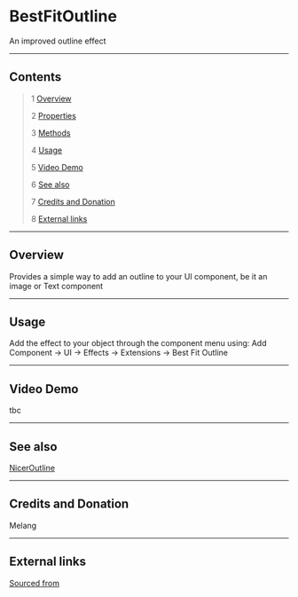 # BestFitOutline

An improved outline effect

<!--![](Images/ Game Image.jpg)-->

---------

## Contents

> 1 [Overview](#overview)
>
> 2 [Properties](#properties)
>
> 3 [Methods](#methods)
>
> 4 [Usage](#usage)
>
> 5 [Video Demo](#video-demo)
>
> 6 [See also](#see-also)
>
> 7 [Credits and Donation](#credits-and-donation)
>
> 8 [External links](#external-links)

---------

## Overview

Provides a simple way to add an outline to your UI component, be it an image or Text component

---------

## Usage

Add the effect to your object through the component menu using:
Add Component -> UI -> Effects -> Extensions -> Best Fit Outline 

---------

## Video Demo

tbc

---------

## See also

[NicerOutline](/Controls/NicerOutline.md)

---------

## Credits and Donation

Melang

---------

## External links

[Sourced from](http://forum.unity3d.com/members/melang.593409/)
